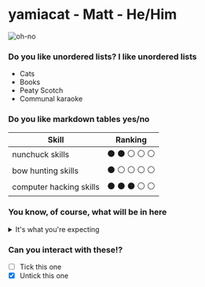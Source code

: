 # yamiacat - Matt - He/Him

![oh-no](https://user-images.githubusercontent.com/19803303/83766339-342cf480-a674-11ea-9701-a0b376ae3ea2.jpg)

### Do you like unordered lists? I like unordered lists

- Cats
- Books
- Peaty Scotch
- Communal karaoke

### Do you like markdown tables yes/no

| Skill                   | Ranking |
|-------------------------|---------|
| nunchuck skills         | ⚫️ ⚫️ ⚪️ ⚪️ ⚪️        |
| bow hunting skills      | ⚫️ ⚪️ ⚪️ ⚪️ ⚪️        |
| computer hacking skills | ⚫️ ⚫️ ⚫️ ⚪️ ⚪️        |


### You know, of course, what will be in here

<details>
  
<summary>It's what you're expecting</summary>

```ruby

i=44
s="We; n7trangMsL8loT63Ke rules5s8d8I
AJull commit4nt'sChatFKink: of6CHldn'tRetKisJrom<ny@Ruy-/A= if?<sk 42DS'tLE 4?;Lo8bli=L7ee..
O,R1)O,R001)/-.."
"
I justCannaLE?2Gotta >u=Msta=.|
Ng1Nlet? downNrun<rH=5desMt?N>cryNsayRoodbyeNtE< lie5hurt?|

We'T3n each@Jor s8lSg6r hear9<ch: but6;Lo7hyL7BInsideCe both3Cha9Ro: S
We3KeRa45we;QplB|1)O)NgiT, nPgiT
(G|iT? up| howFJeel:
| know|me|<= |
YH|8s|o |t's been|ing|'re| a|nd|make? | yH| othM|A|ay it
| w|D|ell| I'm|G|ou|I| f|Lh| t|er|
NP|
(Ooh|eTrQ|RSna | g|on|ve".scan(/[^|]+/){s.gsub!((i+=1).chr,$&)}
puts s

```

Shamelessly stolen from [here](https://codegolf.stackexchange.com/questions/6043/were-no-strangers-to-code-golf-you-know-the-rules-and-so-do-i)

</details>

### Can you interact with these!?

- [ ] Tick this one
- [x] Untick this one
